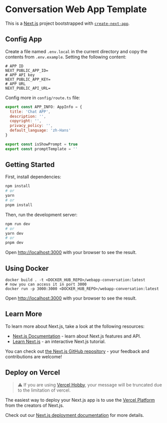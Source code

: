 # Conversation Web App Template
This is a [Next.js](https://nextjs.org/) project bootstrapped with [`create-next-app`](https://github.com/vercel/next.js/tree/canary/packages/create-next-app).

## Config App
Create a file named `.env.local` in the current directory and copy the contents from `.env.example`. Setting the following content:
```
# APP ID
NEXT_PUBLIC_APP_ID=
# APP API key
NEXT_PUBLIC_APP_KEY=
# APP URL
NEXT_PUBLIC_API_URL=
```

Config more in `config/route.ts` file:   
```js
export const APP_INFO: AppInfo = {
  title: 'Chat APP',
  description: '',
  copyright: '',
  privacy_policy: '',
  default_language: 'zh-Hans'
}

export const isShowPrompt = true
export const promptTemplate = ''
```

## Getting Started
First, install dependencies:
```bash
npm install
# or
yarn
# or
pnpm install
```

Then, run the development server:

```bash
npm run dev
# or
yarn dev
# or
pnpm dev
```
Open [http://localhost:3000](http://localhost:3000) with your browser to see the result.

## Using Docker

```
docker build . -t <DOCKER_HUB_REPO>/webapp-conversation:latest
# now you can access it in port 3000
docker run -p 3000:3000 <DOCKER_HUB_REPO>/webapp-conversation:latest
```

Open [http://localhost:3000](http://localhost:3000) with your browser to see the result.

## Learn More

To learn more about Next.js, take a look at the following resources:

- [Next.js Documentation](https://nextjs.org/docs) - learn about Next.js features and API.
- [Learn Next.js](https://nextjs.org/learn) - an interactive Next.js tutorial.

You can check out [the Next.js GitHub repository](https://github.com/vercel/next.js/) - your feedback and contributions are welcome!

## Deploy on Vercel

> ⚠️ If you are using [Vercel Hobby](https://vercel.com/pricing), your message will be truncated due to the limitation of vercel.


The easiest way to deploy your Next.js app is to use the [Vercel Platform](https://vercel.com/new?utm_medium=default-template&filter=next.js&utm_source=create-next-app&utm_campaign=create-next-app-readme) from the creators of Next.js.

Check out our [Next.js deployment documentation](https://nextjs.org/docs/deployment) for more details.
